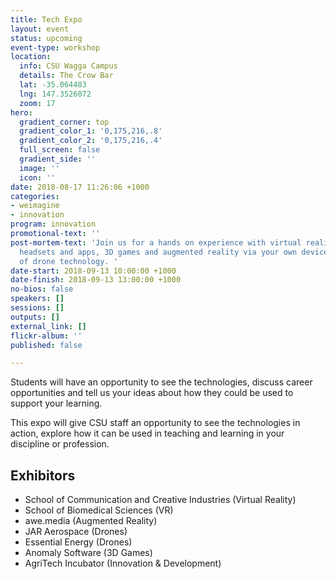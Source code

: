 ```yaml
---
title: Tech Expo
layout: event
status: upcoming
event-type: workshop
location:
  info: CSU Wagga Campus
  details: The Crow Bar
  lat: -35.064483
  lng: 147.3526072
  zoom: 17
hero:
  gradient_corner: top
  gradient_color_1: '0,175,216,.8'
  gradient_color_2: '0,175,216,.4'
  full_screen: false
  gradient_side: ''
  image: ''
  icon: ''
date: 2018-08-17 11:26:06 +1000
categories:
- weimagine
- innovation
program: innovation
promotional-text: ''
post-mortem-text: 'Join us for a hands on experience with virtual reality using 3D
  headsets and apps, 3D games and augmented reality via your own device, and demonstrations
  of drone technology. '
date-start: 2018-09-13 10:00:00 +1000
date-finish: 2018-09-13 13:00:00 +1000
no-bios: false
speakers: []
sessions: []
outputs: []
external_link: []
flickr-album: ''
published: false

---
```

Students will have an opportunity to see the technologies, discuss career opportunities and tell us your ideas about how they could be used to support your learning.

This expo will give CSU staff an opportunity to see the technologies in action, explore how it can be used in teaching and learning in your discipline or profession.

## Exhibitors

* School of Communication and Creative Industries (Virtual Reality)
* School of Biomedical Sciences (VR)
* awe.media (Augmented Reality)
* JAR Aerospace (Drones)
* Essential Energy (Drones)
* Anomaly Software (3D Games)
* AgriTech Incubator (Innovation & Development)